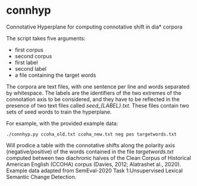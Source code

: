 # connhyp
Connotative Hyperplane for computing connotative shift in dia* corpora

The script takes five arguments:

 * first corpus
 * second corpus
 * first label
 * second label
 * a file containing the target words

The corpora are text files, with one sentence per line and words separated by whitespace.
The labels are the identifiers of the two extremes of the connotation axis to be considered, and they have to be reflected in the presence of two text files called *seed_{LABEL}.txt*. These files contain two sets of seed words to train the hyperplane.

For example, with the provided example data:

    ./connhyp.py ccoha_old.txt ccoha_new.txt neg pos targetwords.txt

Will prodice a table with the connotative shifts along the polarity axis (negative/positive) of the words contained in the file *targetwords.txt* computed between two diachronic halves of the  Clean Corpus of Historical American English (CCOHA) corpus (Davies, 2012; Alatrashet al., 2020). Example data adapted from SemEval-2020 Task 1:Unsupervised Lexical Semantic Change Detection.

